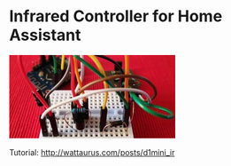# Infrared Controller for Home Assistant

![d1mini](.image/d1mini.jpg)

Tutorial: http://wattaurus.com/posts/d1mini_ir